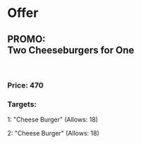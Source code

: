 # Offer

## PROMO:<br>Two Cheeseburgers for One
<br>

### Price: 470

### Targets:
1: &quot;Cheese Burger&quot; (Allows: 18)

2: &quot;Cheese Burger&quot; (Allows: 18)
